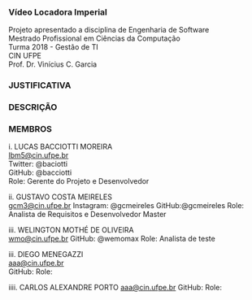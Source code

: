 ### Vídeo Locadora Imperial  
Projeto apresentado a disciplina de Engenharia de Software  
Mestrado Profissional em Ciências da Computação  
Turma 2018 - Gestão de TI  
CIN UFPE  
Prof. Dr. Vinícius C. Garcia  


### JUSTIFICATIVA

### DESCRIÇÃO

### MEMBROS  
i. LUCAS BACCIOTTI MOREIRA   
lbm5@cin.ufpe.br  
Twitter: @baciotti  
GitHub: @bacciotti  
Role: Gerente do Projeto e Desenvolvedor  

ii. GUSTAVO COSTA MEIRELES  
gcm3@cin.ufpe.br
Instagram: @gcmeireles 
GitHub:@gcmeireles
Role: Analista de Requisitos e Desenvolvedor Master

iii. WELINGTON MOTHÉ DE OLIVEIRA  
wmo@cin.ufpe.br
GitHub: @wemomax
Role: Analista de teste  

iii. DIEGO MENEGAZZI  
aaa@cin.ufpe.br  
GitHub:
Role: 

iiii. CARLOS ALEXANDRE PORTO
aaa@cin.ufpe.br
GitHub:
Role: 
